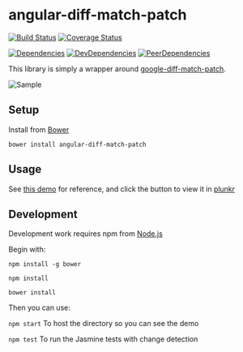 angular-diff-match-patch
========================
[![Build Status](https://travis-ci.org/amweiss/angular-diff-match-patch.svg?branch=master)](https://travis-ci.org/amweiss/angular-diff-match-patch) [![Coverage Status](https://coveralls.io/repos/amweiss/angular-diff-match-patch/badge.png)](https://coveralls.io/r/amweiss/angular-diff-match-patch)

[![Dependencies](https://david-dm.org/amweiss/angular-diff-match-patch.svg)](https://david-dm.org/amweiss/angular-diff-match-patch/#info=dependencies&view=table) [![DevDependencies](https://david-dm.org/amweiss/angular-diff-match-patch/dev-status.svg)](https://david-dm.org/amweiss/angular-diff-match-patch/#info=devDependencies&view=table) [![PeerDependencies](https://david-dm.org/amweiss/angular-diff-match-patch/peer-status.svg)](https://david-dm.org/amweiss/angular-diff-match-patch/#info=peerDependencies&view=table)

This library is simply a wrapper around [google-diff-match-patch](https://code.google.com/p/google-diff-match-patch/).

![Sample](http://i.imgur.com/vRqVBG4.png)

Setup
-----
 
Install from [Bower](http://bower.io/)

`bower install angular-diff-match-patch`

Usage
-----

See [this demo](http://amweiss.github.io/angular-diff-match-patch/) for reference, and click the button to view it in [plunkr](http://plnkr.co/)

Development
-----

Development work requires npm from [Node.js](http://nodejs.org/)

Begin with:

`npm install -g bower`

`npm install`

`bower install`

Then you can use:

`npm start` To host the directory so you can see the demo

`npm test` To run the Jasmine tests with change detection
